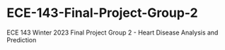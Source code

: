 # ECE-143-Final-Project-Group-2
ECE 143 Winter 2023 Final Project Group 2 - Heart Disease Analysis and Prediction
